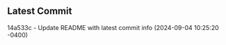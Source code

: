 
## Latest Commit
14a533c - Update README with latest commit info (2024-09-04 10:25:20 -0400) <Yunxi-Zhou>
